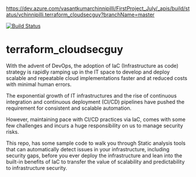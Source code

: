 https://dev.azure.com/vasantkumarchinnipilli/FirstProject_July/_apis/build/status/vchinnipilli.terraform_cloudsecguy?branchName=master 

[![Build Status](https://dev.azure.com/vasantkumarchinnipilli/FirstProject_July/_apis/build/status/vchinnipilli.terraform_cloudsecguy?branchName=master)](https://dev.azure.com/vasantkumarchinnipilli/FirstProject_July/_build/latest?definitionId=10&branchName=master)


# terraform_cloudsecguy

With the advent of DevOps, the adoption of IaC (Infrastructure as code) strategy is rapidly ramping up in the IT space to develop and deploy scalable and repeatable cloud implementations faster and at reduced costs with minimal human errors.  

The exponential growth of IT infrastructures and the rise of continuous integration and continuous deployment (CI/CD) pipelines have pushed the requirement for consistent and scalable automation. 

However, maintaining pace with CI/CD practices via IaC, comes with some few challenges and incurs a huge responsibility on us to manage security risks.

This repo, has some sample code to walk you through Static analysis tools that can automatically detect issues in your infrastructure, including security gaps, before you ever deploy the infrastructure and lean into the built-in benefits of IaC to transfer the value of scalability and predictability to infrastructure security.
